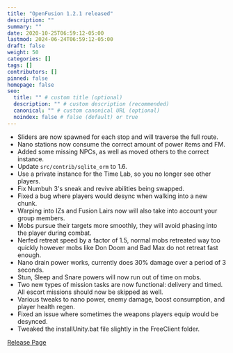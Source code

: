 ```yaml
---
title: "OpenFusion 1.2.1 released"
description: ""
summary: ""
date: 2020-10-25T06:59:12-05:00
lastmod: 2024-06-24T06:59:12-05:00
draft: false
weight: 50
categories: []
tags: []
contributors: []
pinned: false
homepage: false
seo:
  title: "" # custom title (optional)
  description: "" # custom description (recommended)
  canonical: "" # custom canonical URL (optional)
  noindex: false # false (default) or true
---
```

* Sliders are now spawned for each stop and will traverse the full route.
* Nano stations now consume the correct amount of power items and FM.
* Added some missing NPCs, as well as moved others to the correct instance.
* Update ``src/contrib/sqlite_orm`` to 1.6.
* Use a private instance for the Time Lab, so you no longer see other players.
* Fix Numbuh 3's sneak and revive abilities being swapped.
* Fixed a bug where players would desync when walking into a new chunk.
* Warping into IZs and Fusion Lairs now will also take into account your group members.
* Mobs pursue their targets more smoothly, they will avoid phasing into the player during combat.
* Nerfed retreat speed by a factor of 1.5, normal mobs retreated way too quickly however mobs like Don Doom and Bad Max do not retreat fast enough.
* Nano drain power works, currently does 30% damage over a period of 3 seconds.
* Stun, Sleep and Snare powers will now run out of time on mobs.
* Two new types of mission tasks are now functional: delivery and timed. All escort missions should now be skipped as well.
* Various tweaks to nano power, enemy damage, boost consumption, and player health regen.
* Fixed an issue where sometimes the weapons players equip would be desynced.
* Tweaked the installUnity.bat file slightly in the FreeClient folder.

[Release Page](https://github.com/OpenFusionProject/OpenFusion/releases/tag/1.2.1)
